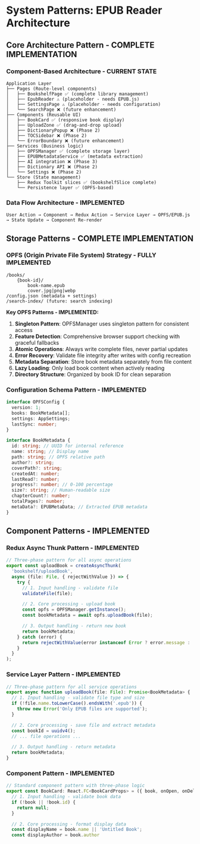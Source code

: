 # System Patterns: EPUB Reader Architecture

## Core Architecture Pattern - COMPLETE IMPLEMENTATION

### Component-Based Architecture - CURRENT STATE

```
Application Layer
├── Pages (Route-level components)
│   ├── BookshelfPage ✅ (complete library management)
│   ├── EpubReader ⚠️ (placeholder - needs EPUB.js)
│   ├── SettingsPage ⚠️ (placeholder - needs configuration)
│   └── SearchPage ❌ (future enhancement)
├── Components (Reusable UI)
│   ├── BookCard ✅ (responsive book display)
│   ├── UploadZone ✅ (drag-and-drop upload)
│   ├── DictionaryPopup ❌ (Phase 2)
│   ├── TOCSidebar ❌ (Phase 2)
│   └── ErrorBoundary ❌ (future enhancement)
├── Services (Business logic)
│   ├── OPFSManager ✅ (complete storage layer)
│   ├── EPUBMetadataService ✅ (metadata extraction)
│   ├── AI integration ❌ (Phase 3)
│   ├── Dictionary API ❌ (Phase 2)
│   └── Settings ❌ (Phase 2)
└── Store (State management)
    ├── Redux Toolkit slices ✅ (bookshelfSlice complete)
    └── Persistence layer ✅ (OPFS-based)
```

### Data Flow Architecture - IMPLEMENTED

```
User Action → Component → Redux Action → Service Layer → OPFS/EPUB.js → State Update → Component Re-render
```

## Storage Patterns - COMPLETE IMPLEMENTATION

### OPFS (Origin Private File System) Strategy - FULLY IMPLEMENTED

```
/books/
    {book-id}/
        book-name.epub
        cover.jpg|png|webp
/config.json (metadata + settings)
/search-index/ (future: search indexing)
```

**Key OPFS Patterns - IMPLEMENTED:**

1. **Singleton Pattern**: OPFSManager uses singleton pattern for consistent access
2. **Feature Detection**: Comprehensive browser support checking with graceful fallbacks
3. **Atomic Operations**: Always write complete files, never partial updates
4. **Error Recovery**: Validate file integrity after writes with config recreation
5. **Metadata Separation**: Store book metadata separately from file content
6. **Lazy Loading**: Only load book content when actively reading
7. **Directory Structure**: Organized by book ID for clean separation

### Configuration Schema Pattern - IMPLEMENTED

```typescript
interface OPFSConfig {
  version: 1;
  books: BookMetadata[];
  settings: AppSettings;
  lastSync: number;
}

interface BookMetadata {
  id: string; // UUID for internal reference
  name: string; // Display name
  path: string; // OPFS relative path
  author?: string;
  coverPath?: string;
  createdAt: number;
  lastRead?: number;
  progress?: number; // 0-100 percentage
  size?: string; // Human-readable size
  chapterCount?: number;
  totalPages?: number;
  metaData?: EPUBMetaData; // Extracted EPUB metadata
}
```

## Component Patterns - IMPLEMENTED

### Redux Async Thunk Pattern - IMPLEMENTED

```typescript
// Three-phase pattern for all async operations
export const uploadBook = createAsyncThunk(
  'bookshelf/uploadBook',
  async (file: File, { rejectWithValue }) => {
    try {
      // 1. Input handling - validate file
      validateFile(file);

      // 2. Core processing - upload book
      const opfs = OPFSManager.getInstance();
      const bookMetadata = await opfs.uploadBook(file);

      // 3. Output handling - return new book
      return bookMetadata;
    } catch (error) {
      return rejectWithValue(error instanceof Error ? error.message : 'Upload failed');
    }
  }
);
```

### Service Layer Pattern - IMPLEMENTED

```typescript
// Three-phase pattern for all service operations
export async function uploadBook(file: File): Promise<BookMetadata> {
  // 1. Input handling - validate file type and size
  if (!file.name.toLowerCase().endsWith('.epub')) {
    throw new Error('Only EPUB files are supported');
  }

  // 2. Core processing - save file and extract metadata
  const bookId = uuidv4();
  // ... file operations ...

  // 3. Output handling - return metadata
  return bookMetadata;
}
```

### Component Pattern - IMPLEMENTED

```typescript
// Standard component pattern with three-phase logic
export const BookCard: React.FC<BookCardProps> = ({ book, onOpen, onDelete }) => {
  // 1. Input handling - validate book data
  if (!book || !book.id) {
    return null;
  }

  // 2. Core processing - format display data
  const displayName = book.name || 'Untitled Book';
  const displayAuthor = book.author
```
